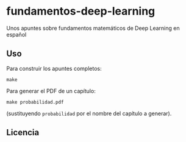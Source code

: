 # fundamentos-deep-learning
Unos apuntes sobre fundamentos matemáticos de Deep Learning en español

## Uso

Para construir los apuntes completos:
~~~
make
~~~

Para generar el PDF de un capítulo:
~~~
make probabilidad.pdf
~~~
(sustituyendo `probabilidad` por el nombre del capítulo a generar).

## Licencia
